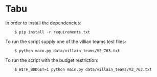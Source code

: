 Tabu
====

In order to install the dependencies:

```
    $ pip install -r requirements.txt
```

To run the script supply one of the villian teams test files:

```
    $ python main.py data/villain_teams/V2_763.txt
```

To run the script with the budget restriction:

```
    $ WITH_BUDGET=1 python main.py data/villain_teams/V2_763.txt
```

